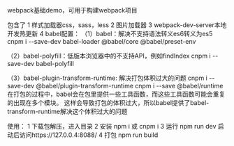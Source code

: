 webpack基础demo，可用于构建webpack项目

包含了
1 样式加载器css，sass，less
2 图片加载器
3 webpack-dev-server本地开发热更新
4 babel配置：
（1）babel：解决不支持语法转义es6转义为es5
cnpm i --save-dev babel-loader @babel/core @babel/preset-env

（2）babel-polyfill：低版本浏览器中的不支持API，例如findIndex
cnpm i --save-dev babel-polyfill

（3）babel-plugin-transform-runtime: 解决打包体积过大的问题
cnpm i --save-dev @babel/plugin-transform-runtime
cnpm i --save @babel/runtime
在打包的过程中，babel会在包里提供一些工具函数，而这些工具函数可能会重复的出现在多个模块。
这样会导致打包的体积过大，所以babel提供了babel-transform-runtime解决这个体积过大的问题


使用：
1 下载包解压，进入目录
2 安装 npm i 或 cnpm i
3 运行 npm run dev 启动后访问https://127.0.0.4:8088/
4 打包 npm run build
